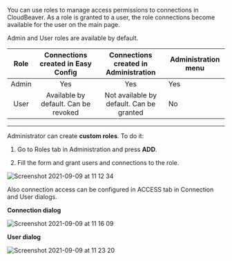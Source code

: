 You can use roles to manage access permissions to connections in CloudBeaver. As a role is granted to a user, the role connections become available for the user on the main page. 

Admin and User roles are available by default.

|  Role |   Connections created in Easy Config |  Connections created in Administration   | Administration menu |
|:-----:|:------------------------------------:|:----------------------------------------:|---------------------|
| Admin | Yes                                  | Yes                                      |         Yes         |
|  User | Available by default. Can be revoked | Not available by default. Can be granted |          No         |


---
Administrator can create **custom roles**. To do it:
1. Go to Roles tab in Administration and press **ADD**.

2. Fill the form and grant users and connections to the role.

![Screenshot 2021-09-09 at 11 12 34](https://user-images.githubusercontent.com/51405061/132648834-284f04ea-9b9a-49c8-ada0-801b4c0fa138.png)

Also connection access can be configured in ACCESS tab in Connection and User dialogs.

**Connection dialog**

![Screenshot 2021-09-09 at 11 16 09](https://user-images.githubusercontent.com/51405061/132649399-e3ff2fd4-aef7-4346-a243-1f1fe4600d11.png)

**User dialog**

![Screenshot 2021-09-09 at 11 23 20](https://user-images.githubusercontent.com/51405061/132650412-93c44b60-d946-4d81-9bcd-392b3daedddb.png)